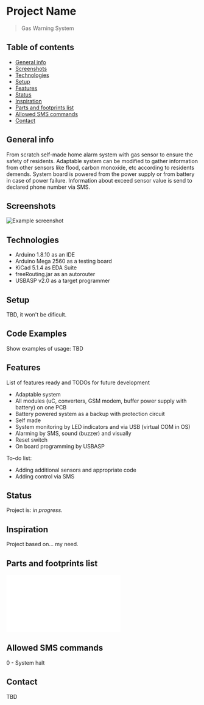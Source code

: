 # Project Name
> Gas Warning System

## Table of contents
* [General info](#general-info)
* [Screenshots](#screenshots)
* [Technologies](#technologies)
* [Setup](#setup)
* [Features](#features)
* [Status](#status)
* [Inspiration](#inspiration)
* [Parts and footprints list](#Parts-and-footprints-list)
* [Allowed SMS commands](#Allowed-SMS-commands)
* [Contact](#contact)

## General info
From scratch self-made home alarm system with gas sensor to ensure the safety of residents.
Adaptable system can be modified to gather information from other sensors like flood, carbon monoxide, etc according to residents demends.
System board is powered from the power supply or from battery in case of power failure.
Information about exceed sensor value is send to declared phone number via SMS.

## Screenshots
![Example screenshot](./img/screenshot.png)

## Technologies
* Arduino 1.8.10 as an IDE
* Arduino Mega 2560 as a testing board
* KiCad 5.1.4 as EDA Suite
* freeRouting.jar as an autorouter
* USBASP v2.0 as a target programmer

## Setup
TBD, it won't be dificult.

## Code Examples
Show examples of usage: TBD

## Features
List of features ready and TODOs for future development
* Adaptable system
* All modules (uC, converters, GSM modem, buffer power supply with battery) on one PCB
* Battery powered system as a backup with protection circuit
* Self made
* System monitoring by LED indicators and via USB (virtual COM in OS)
* Alarming by SMS, sound (buzzer) and visually
* Reset switch
* On board programming by USBASP 

To-do list:
* Adding additional sensors and appropriate code
* Adding control via SMS

## Status
Project is: _in progress_.

## Inspiration
Project based on... my need.

## Parts and footprints list
![Parts used to build Gas Warning System](./Parts_list.txt)

## Allowed SMS commands 
0 - System halt


## Contact
TBD
